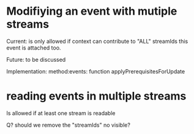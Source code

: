 # Modifiying an event with mutiple streams 

Current: is only allowed if context can contribute to "ALL" streamIds this event is attached too.

Future: to be discussed

Implementation: method:events: function applyPrerequisitesForUpdate

# reading events in multiple streams

Is allowed if at least one stream is readable

Q? should we remove the "streamIds" no visible?



